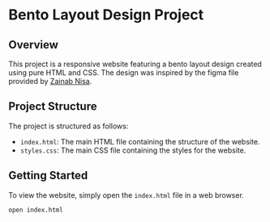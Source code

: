 # Bento Layout Design Project

## Overview

This project is a responsive website featuring a bento layout design created using pure HTML and CSS. The design was inspired by the figma file provided by [Zainab Nisa](https://twitter.com/zainab_nisa_).

## Project Structure

The project is structured as follows:

- `index.html`: The main HTML file containing the structure of the website.
- `styles.css`: The main CSS file containing the styles for the website.

## Getting Started

To view the website, simply open the `index.html` file in a web browser.

```bash
open index.html
